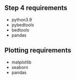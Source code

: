 ## Step 4 requirements

- python3.9
- pybedtools
- bedtools
- pandas

## Plotting requirements
- matplotlib
- seaborn
- pandas
